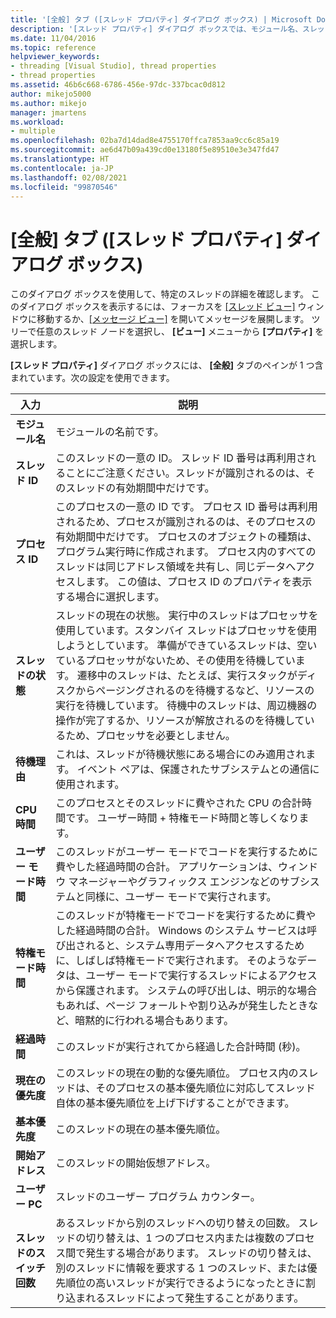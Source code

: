```yaml
---
title: '[全般] タブ ([スレッド プロパティ] ダイアログ ボックス) | Microsoft Docs'
description: '[スレッド プロパティ] ダイアログ ボックスでは、モジュール名、スレッド ID、プロセス ID、スレッドの状態、待機の理由、CPU 時間など、スレッドに関する情報を確認できます。'
ms.date: 11/04/2016
ms.topic: reference
helpviewer_keywords:
- threading [Visual Studio], thread properties
- thread properties
ms.assetid: 46b6c668-6786-456e-97dc-337bcac0d812
author: mikejo5000
ms.author: mikejo
manager: jmartens
ms.workload:
- multiple
ms.openlocfilehash: 02ba7d14dad8e4755170ffca7853aa9cc6c85a19
ms.sourcegitcommit: ae6d47b09a439cd0e13180f5e89510e3e347fd47
ms.translationtype: HT
ms.contentlocale: ja-JP
ms.lasthandoff: 02/08/2021
ms.locfileid: "99870546"
---
```

# <a name="general-tab-thread-properties-dialog-box"></a>[全般] タブ ([スレッド プロパティ] ダイアログ ボックス)
このダイアログ ボックスを使用して、特定のスレッドの詳細を確認します。 このダイアログ ボックスを表示するには、フォーカスを [[スレッド ビュー]](../debugger/threads-view.md) ウィンドウに移動するか、[[メッセージ ビュー]](../debugger/messages-view.md) を開いてメッセージを展開します。 ツリーで任意のスレッド ノードを選択し、 **[ビュー]** メニューから **[プロパティ]** を選択します。

 **[スレッド プロパティ]** ダイアログ ボックスには、 **[全般]** タブのペインが 1 つ含まれています。次の設定を使用できます。

|入力|説明|
|-----------|-----------------|
|**モジュール名**|モジュールの名前です。|
|**スレッド ID**|このスレッドの一意の ID。 スレッド ID 番号は再利用されることにご注意ください。スレッドが識別されるのは、そのスレッドの有効期間中だけです。|
|**プロセス ID**|このプロセスの一意の ID です。 プロセス ID 番号は再利用されるため、プロセスが識別されるのは、そのプロセスの有効期間中だけです。 プロセスのオブジェクトの種類は、プログラム実行時に作成されます。 プロセス内のすべてのスレッドは同じアドレス領域を共有し、同じデータへアクセスします。 この値は、プロセス ID のプロパティを表示する場合に選択します。|
|**スレッドの状態**|スレッドの現在の状態。 実行中のスレッドはプロセッサを使用しています。スタンバイ スレッドはプロセッサを使用しようとしています。 準備ができているスレッドは、空いているプロセッサがないため、その使用を待機しています。 遷移中のスレッドは、たとえば、実行スタックがディスクからページングされるのを待機するなど、リソースの実行を待機しています。 待機中のスレッドは、周辺機器の操作が完了するか、リソースが解放されるのを待機しているため、プロセッサを必要としません。|
|**待機理由**|これは、スレッドが待機状態にある場合にのみ適用されます。 イベント ペアは、保護されたサブシステムとの通信に使用されます。|
|**CPU 時間**|このプロセスとそのスレッドに費やされた CPU の合計時間です。 ユーザー時間 + 特権モード時間と等しくなります。|
|**ユーザー モード時間**|このスレッドがユーザー モードでコードを実行するために費やした経過時間の合計。 アプリケーションは、ウィンドウ マネージャーやグラフィックス エンジンなどのサブシステムと同様に、ユーザー モードで実行されます。|
|**特権モード時間**|このスレッドが特権モードでコードを実行するために費やした経過時間の合計。 Windows のシステム サービスは呼び出されると、システム専用データへアクセスするために、しばしば特権モードで実行されます。 そのようなデータは、ユーザー モードで実行するスレッドによるアクセスから保護されます。 システムの呼び出しは、明示的な場合もあれば、ページ フォールトや割り込みが発生したときなど、暗黙的に行われる場合もあります。|
|**経過時間**|このスレッドが実行されてから経過した合計時間 (秒)。|
|**現在の優先度**|このスレッドの現在の動的な優先順位。 プロセス内のスレッドは、そのプロセスの基本優先順位に対応してスレッド自体の基本優先順位を上げ下げすることができます。|
|**基本優先度**|このスレッドの現在の基本優先順位。|
|**開始アドレス**|このスレッドの開始仮想アドレス。|
|**ユーザー PC**|スレッドのユーザー プログラム カウンター。|
|**スレッドのスイッチ回数**|あるスレッドから別のスレッドへの切り替えの回数。 スレッドの切り替えは、1 つのプロセス内または複数のプロセス間で発生する場合があります。 スレッドの切り替えは、別のスレッドに情報を要求する 1 つのスレッド、または優先順位の高いスレッドが実行できるようになったときに割り込まれるスレッドによって発生することがあります。|